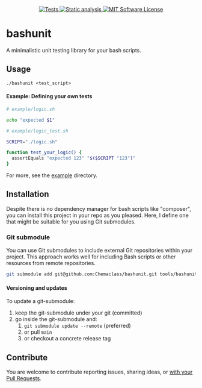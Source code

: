 <p align="center">
  <a href="https://github.com/Chemaclass/bashunit/actions/workflows/tests.yml">
    <img src="https://github.com/Chemaclass/bashunit/actions/workflows/tests.yml/badge.svg" alt="Tests">
  </a>
  <a href="https://github.com/Chemaclass/bashunit/actions/workflows/static_analysis.yml">
    <img src="https://github.com/Chemaclass/bashunit/actions/workflows/static_analysis.yml/badge.svg" alt="Static analysis">
  </a>
  <a href="https://github.com/Chemaclass/bashunit/blob/main/LICENSE">
    <img src="https://img.shields.io/badge/License-MIT-green.svg" alt="MIT Software License">
  </a>
</p>

# bashunit

A minimalistic unit testing library for your bash scripts.

## Usage

`./bashunit <test_script>`

#### Example: Defining your own tests

```bash
# example/logic.sh

echo "expected $1"
```

```bash
# example/logic_test.sh

SCRIPT="./logic.sh"

function test_your_logic() {
  assertEquals "expected 123" "$($SCRIPT "123")"
}
```

For more, see the [example](example/README.md) directory.

## Installation

Despite there is no dependency manager for bash scripts like "composer", you can install this project in your repo as you pleased. Here, I define one that might be suitable for you using Git submodules.

### Git submodule

You can use Git submodules to include external Git repositories within your project. This approach works well for including Bash scripts or other resources from remote repositories.

```bash
git submodule add git@github.com:Chemaclass/bashunit.git tools/bashunit
```

#### Versioning and updates

To update a git-submodule:
1. keep the git-submodule under your git (committed)
2. go inside the git-submodule and:
   1. `git submodule update --remote` (preferred)
   2. or pull `main`
   3. or checkout a concrete release tag

## Contribute

You are welcome to contribute reporting issues, sharing ideas,
or [with your Pull Requests](.github/CONTRIBUTING.md).
